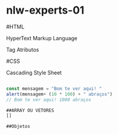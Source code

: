 # nlw-experts-01

#HTML

HyperText Markup Language

Tag
Atributos

#CSS 

Cascading Style Sheet

```js

const mensagem = "Bom te ver aqui! "
alert(mensagem+ (10 * 100) + " abraços")  
// Bom te ver aqui! 1000 abraços

##ARRAY OU VETORES 
[]

##Objetos

```